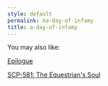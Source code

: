 ```yaml
---
style: default
permalink: Xa-day-of-infamy
title: a-day-of-infamy
---
```

You may also like:

[Epilogue](http://scp-wiki.net/epilogue)

[SCP-581: The Equestrian's Soul](http://scp-wiki.net/scp-581)
